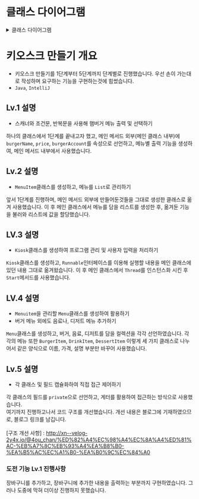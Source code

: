 # 클래스 다이어그램

<details><summary>클래스 다이어그램</summary>
<p>

<details><summary>Lv.1</summary>
<img src="https://github.com/user-attachments/assets/9bcdf30d-aa02-4a90-96bd-1d81f75f4107" width="200" heigth="250" /> 
</details>

<details><summary>Lv.2</summary>
<img src="https://github.com/user-attachments/assets/f6ce6aa5-ac2d-4994-8baf-b99c8e628a3b" width="200" heigth="250" />
</details>

<details><summary>Lv.3</summary>
<img src="https://github.com/user-attachments/assets/32b6d4cd-891f-4424-8f9d-4559a072db3b" width="200" heigth="250" />
</details>

<details><summary>Lv.4</summary>
<img src="https://github.com/user-attachments/assets/a0610d9c-13c3-42a4-bfec-2385d9e082bc" width="200" heigth="250" />
</details>

<details><summary>Lv.5</summary>
<img src="https://github.com/user-attachments/assets/16fa919c-75ea-4060-9b1b-a636bfa28ed9" width="200" heigth="250" /> 
</details>
</details>

# 키오스크 만들기 개요
+ 키오스크 만들기를 1단계부터 5단계까지 단계별로 진행했습니다.
  우선 손이 가는대로 작성하며 요구하는 기능을 구현하는것에 힘썼습니다.
+ `Java`, `IntelliJ`

## Lv.1 설명
+ 스캐너와 조건문, 반복문을 사용해 햄버거 메뉴 출력 및 선택하기

하나의 클래스에서 1단계를 끝내고자 했고, 메인 메서드 외부(메인 클래스 내부)에 `burgerName`, `price`, `burgerAccount`를 속성으로 선언하고, 메뉴별 출력 기능을 생성하여, 메인 메서드 내부에서 사용했습니다.

## Lv.2 설명
+ `MenuItem`클래스를 생성하고, 메뉴를 `List`로 관리하기

앞서 1단계를 진행하며, 메인 메서드 외부에 만들어둔것들을 그대로 생성한 클래스로 옮겨 사용했습니다. 이 후 메인 클래스에서 메뉴를 담을 리스트를 생성한 후, 옮겨둔 기능을 불러와 리스트에 값을 할당했습니다.

## LV.3 설명
+ `Kiosk`클래스를 생성하여 프로그램 관리 및 사용자 입력을 처리하기

`Kiosk`클래스를 생성하고, `Runnable`인터페이스를 이용해 실행할 내용을 메인 클래스에 있던 내용 그대로 옮겨왔습니다. 이 후 메인 클래스에서 `Thread`를 인스턴스화 시킨 후 `Start`메서드를 사용했습니다.

## LV.4 설명
+ `Menuitem`을 관리할 `Menu`클래스를 생성하여 활용하기
+ 버거 메뉴 외에도 음료나, 디저트 메뉴 추가하기

`Menu`클래스를 생성하고, 버거, 음료, 디저트를 담을 컬렉션을 각각 선언하였습니다. 각각의 메뉴 또한 `BurgerItem`, `DrinkItem`, `DessertItem`
이렇게 세 가지 클래스로 나누어서 같은 양식으로 이름, 가격, 설명 부분만 바꾸어 사용했습니다.


## Lv.5 설명
+ 각 클래스 및 필드 캡슐화하여 직접 접근 제어하기

각 클래스의 필드를 `private`으로 선언하고, 게터를 활용하여 접근하는 방식으로 사용했습니다.  <br> 
여기까지 진행하고나서 코드 구조를 개선했습니다. 개선 내용은 블로그에 기재하였으므로, 블로그 링크를 남깁니다. <br> <br>
[구조 개선 사항] : http://xn--velog-2y4x.io/@4ou_chan/%ED%82%A4%EC%98%A4%EC%8A%A4%ED%81%AC-%EB%A7%8C%EB%93%A4%EA%B8%B0-%EA%B5%AC%EC%A1%B0-%EA%B0%9C%EC%84%A0


### 도전 기능 Lv.1 진행사항
장바구니를 추가하고, 장바구니에 추가한 내용을 출력하는 부분까지 구현하였습니다. 그러나 도중에 막혀 더이상 진행하지 못했습니다.
